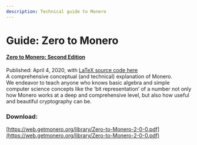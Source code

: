 ```yaml
---
description: Technical guide to Monero
---
```


# Guide: Zero to Monero

#### [Zero to Monero: Second Edition](https://web.getmonero.org/library/Zero-to-Monero-2-0-0.pdf)

Published: April 4, 2020, with [LaTeX source code here](https://github.com/UkoeHB/Monero-RCT-report)  
A comprehensive conceptual \(and technical\) explanation of Monero.  
We endeavor to teach anyone who knows basic algebra and simple computer science concepts like the ‘bit representation’ of a number not only how Monero works at a deep and comprehensive level, but also how useful and beautiful cryptography can be.

### **Download:**

[https://web.getmonero.org/library/Zero-to-Monero-2-0-0.pdf](https://web.getmonero.org/library/Zero-to-Monero-2-0-0.pdf)

